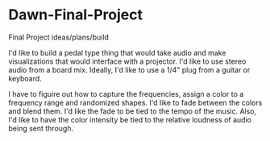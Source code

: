 Dawn-Final-Project
==================

Final Project ideas/plans/build 

I'd like to build a pedal type thing that would take audio and make visualizations that would interface with a projector.  I'd like to use stereo audio from a board mix.  Ideally, I'd like to use a 1/4" plug from a guitar or keyboard.

I have to figuire out how to capture the frequencies, assign a color to a frequency range and randomized shapes.  I'd like to fade between the colors  and blend them.  I'd like the fade to be tied to the tempo of the music.  Also, I'd like to have the color intensity be tied to the relative loudness of audio being sent through.
